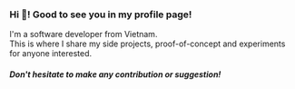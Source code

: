 ### Hi 👋! Good to see you in my profile page!

I'm a software developer from Vietnam.\
This is where I share my side projects, proof-of-concept and experiments for anyone interested.

#### *Don't hesitate to make any contribution or suggestion!*

<!--
**Minh8181-blz/Minh8181-blz** is a ✨ _special_ ✨ repository because its `README.md` (this file) appears on your GitHub profile.

Here are some ideas to get you started:

- 🔭 I’m currently working on ...
- 🌱 I’m currently learning ...
- 👯 I’m looking to collaborate on ...
- 🤔 I’m looking for help with ...
- 💬 Ask me about ...
- 📫 How to reach me: ...
- 😄 Pronouns: ...
- ⚡ Fun fact: ...
-->
